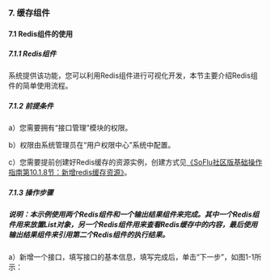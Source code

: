 ### 7. 缓存组件

#### 7.1 Redis组件的使用

##### 7.1.1 Redis组件

系统提供该功能，您可以利用Redis组件进行可视化开发，本节主要介绍Redis组件的简单使用流程。

##### 7.1.2 前提条件

a）您需要拥有“接口管理”模块的权限。

b）权限由系统管理员在“用户权限中心”系统中配置。

c）您需要提前创建好Redis缓存的资源实例，创建方式见[《SoFlu社区版基础操作指南第10.1.8节：新增redis缓存资源》](https://gitee.com/feisuanyz/SoFlu-adp/blob/master/SoFlu%E7%A4%BE%E5%8C%BA%E7%89%88%E6%95%99%E7%A8%8B/SoFlu%E7%A4%BE%E5%8C%BA%E7%89%88%E5%9F%BA%E7%A1%80%E6%93%8D%E4%BD%9C%E6%8C%87%E5%8D%97/10.%20%E8%B5%84%E6%BA%90%E5%AE%9E%E4%BE%8B/1.%20%E6%96%B0%E5%A2%9E%E8%B5%84%E6%BA%90%E5%AE%9E%E4%BE%8B.md#18-%E6%96%B0%E5%A2%9Eredis%E7%BC%93%E5%AD%98%E8%B5%84%E6%BA%90)。

##### 7.1.3 操作步骤

##### 说明：本示例使用两个Redis组件和一个输出结果组件来完成。其中一个Redis组件用来放置List对象，另一个Redis组件用来查看Redis缓存中的内容，最后使用输出结果组件来引用第二个Redis组件的执行结果。

a）新增一个接口，填写接口的基本信息，填写完成后，单击“下一步”，如图1-1所示：

